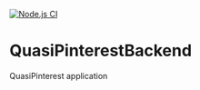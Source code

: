 [![Node.js CI](https://github.com/MityaDementiy/QuasiPinterestBackend/actions/workflows/node.js.yml/badge.svg)](https://github.com/MityaDementiy/QuasiPinterestBackend/actions/workflows/node.js.yml)

# QuasiPinterestBackend
QuasiPinterest application
